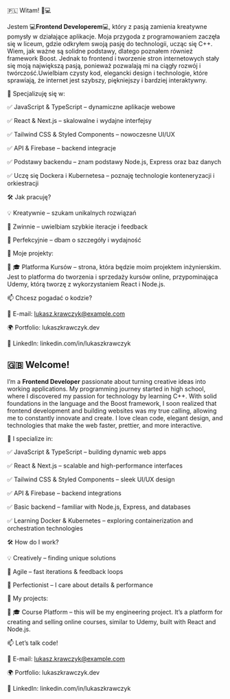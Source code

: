 🇵🇱 Witam! 🎨💻

  Jestem 💻**Frontend Developerem**💻, który z pasją zamienia kreatywne pomysły w działające aplikacje. Moja przygoda z programowaniem zaczęła się w liceum, gdzie odkryłem swoją pasję do technologii, ucząc się C++. Wiem, jak ważne są solidne podstawy, dlatego poznałem również framework Boost. Jednak to frontend i tworzenie stron internetowych stały się moją największą pasją, ponieważ pozwalają mi na ciągły rozwój i twórczość.Uwielbiam czysty kod, elegancki design i technologie, które sprawiają, że internet jest szybszy, piękniejszy i bardziej interaktywny.

🔹 Specjalizuję się w:

✅ JavaScript & TypeScript – dynamiczne aplikacje webowe

✅ React & Next.js – skalowalne i wydajne interfejsy

✅ Tailwind CSS & Styled Components – nowoczesne UI/UX

✅ API & Firebase – backend integracje

✅ Podstawy backendu – znam podstawy Node.js, Express oraz baz danych

✅ Uczę się Dockera i Kubernetesa – poznaję technologie konteneryzacji i orkiestracji

🛠 Jak pracuję?

💡 Kreatywnie – szukam unikalnych rozwiązań

🚀 Zwinnie – uwielbiam szybkie iteracje i feedback

🎯 Perfekcyjnie – dbam o szczegóły i wydajność

🌟 Moje projekty:

🔹 🎓 Platforma Kursów – strona, która będzie moim projektem inżynierskim. Jest to platforma do tworzenia i sprzedaży kursów online, przypominająca Udemy, którą tworzę z wykorzystaniem React i Node.js.

📫 Chcesz pogadać o kodzie?

📧 E-mail: lukasz.krawczyk@example.com

🌍 Portfolio: lukaszkrawczyk.dev

💼 LinkedIn: linkedin.com/in/lukaszkrawczyk

## 🇬🇧 Welcome! 

  I’m a **Frontend Developer** passionate about turning creative ideas into working applications. My programming journey started in high school, where I discovered my passion for technology by learning C++. With solid foundations in the language and the Boost framework, I soon realized that frontend development and building websites was my true calling, allowing me to constantly innovate and create. I love clean code, elegant design, and technologies that make the web faster, prettier, and more interactive.

🔹 I specialize in:

✅ JavaScript & TypeScript – building dynamic web apps

✅ React & Next.js – scalable and high-performance interfaces

✅ Tailwind CSS & Styled Components – sleek UI/UX design

✅ API & Firebase – backend integrations

✅ Basic backend – familiar with Node.js, Express, and databases

✅ Learning Docker & Kubernetes – exploring containerization and orchestration technologies

🛠 How do I work?

💡 Creatively – finding unique solutions

🚀 Agile – fast iterations & feedback loops

🎯 Perfectionist – I care about details & performance

🌟 My projects:

🔹 🎓 Course Platform – this will be my engineering project. It’s a platform for creating and selling online courses, similar to Udemy, built with React and Node.js.

📫 Let’s talk code!

📧 E-mail: lukasz.krawczyk@example.com

🌍 Portfolio: lukaszkrawczyk.dev

💼 LinkedIn: linkedin.com/in/lukaszkrawczyk
  
